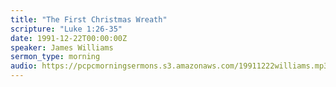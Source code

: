 ```yaml
---
title: "The First Christmas Wreath"
scripture: "Luke 1:26-35"
date: 1991-12-22T00:00:00Z
speaker: James Williams
sermon_type: morning
audio: https://pcpcmorningsermons.s3.amazonaws.com/19911222williams.mp3 
---
```



